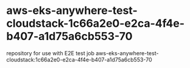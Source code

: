 # aws-eks-anywhere-test-cloudstack-1c66a2e0-e2ca-4f4e-b407-a1d75a6cb553-70
repository for use with E2E test job aws-eks-anywhere-test-cloudstack:1c66a2e0-e2ca-4f4e-b407-a1d75a6cb553-70
